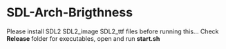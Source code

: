 # SDL-Arch-Brigthness

Please install SDL2 SDL2_image SDL2_ttf files before running this...
Check <b>Release </b>folder for executables, open and run <b>start.sh</b>
